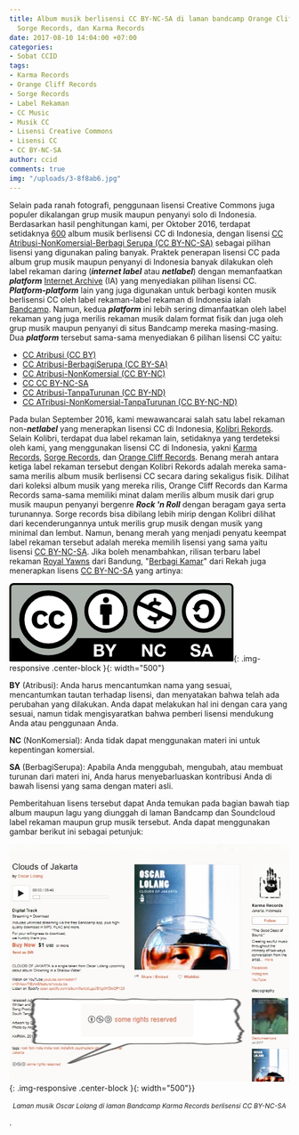 ```yaml
---
title: Album musik berlisensi CC BY-NC-SA di laman bandcamp Orange Cliff Records,
  Sorge Records, dan Karma Records
date: 2017-08-10 14:04:00 +07:00
categories:
- Sobat CCID
tags:
- Karma Records
- Orange Cliff Records
- Sorge Records
- Label Rekaman
- CC Music
- Musik CC
- Lisensi Creative Commons
- Lisensi CC
- CC BY-NC-SA
author: ccid
comments: true
img: "/uploads/3-8f8ab6.jpg"
---
```


Selain pada ranah fotografi, penggunaan lisensi Creative Commons juga populer dikalangan grup musik maupun penyanyi solo di Indonesia. Berdasarkan hasil penghitungan kami, per Oktober 2016, terdapat setidaknya [600](http://bit.do/CC12K) album musik berlisensi CC di Indonesia, dengan lisensi [CC Atribusi-NonKomersial-Berbagi Serupa (CC BY-NC-SA)](https://creativecommons.org/licenses/by-nc-sa/4.0/deed.id) sebagai pilihan lisensi yang digunakan paling banyak. Praktek penerapan lisensi CC pada album grup musik maupun penyanyi di Indonesia banyak dilakukan oleh label rekaman daring (***internet label*** atau ***netlabel***) dengan memanfaatkan ***platform*** [Internet Archive](https://archive.org/web/) (IA) yang menyediakan pilihan lisensi CC. ***Platform-platform*** lain yang juga digunakan untuk berbagi konten musik berlisensi CC oleh label rekaman-label rekaman di Indonesia ialah [Bandcamp](http://bandcamp.com/). Namun, kedua ***platform*** ini lebih sering dimanfaatkan oleh label rekaman yang juga merilis rekaman musik dalam format fisik dan juga oleh grup musik maupun penyanyi di situs Bandcamp mereka masing-masing. Dua ***platform*** tersebut sama-sama menyediakan 6 pilihan lisensi CC yaitu:

* [CC Atribusi (CC BY)](https://creativecommons.org/licenses/by/4.0/deed.id)
* [CC Atribusi-BerbagiSerupa (CC BY-SA)](https://creativecommons.org/licenses/by-sa/4.0/deed.id)
* [CC Atribusi-NonKomersial (CC BY-NC)](https://creativecommons.org/licenses/by-nc/4.0/deed.id)
* [CC CC BY-NC-SA](https://creativecommons.org/licenses/by-nc-sa/4.0/deed.id)
* [CC Atribusi-TanpaTurunan (CC BY-ND)](https://creativecommons.org/licenses/by-nd/4.0/deed.id)
* [CC ATribusi-NonKomersial-TanpaTurunan (CC BY-NC-ND)](https://creativecommons.org/licenses/by-nc-nd/4.0/deed.id)

Pada bulan September 2016, kami mewawancarai salah satu label rekaman non-***netlabel*** yang menerapkan lisensi CC di Indonesia, [Kolibri Rekords](http://creativecommons.or.id/2016/09/wawancara-dengan-label-rekaman-kolibri/). Selain Kolibri, terdapat dua label rekaman lain, setidaknya yang terdeteksi oleh kami, yang menggunakan lisensi CC di Indonesia, yakni [Karma Records](https://karmarecords.bandcamp.com/), [Sorge Records](https://sorgerecords.bandcamp.com/), dan [Orange Cliff Records](https://orangecliffrecords.bandcamp.com/music). Benang merah antara ketiga label rekaman tersebut dengan Kolibri Rekords adalah mereka sama-sama merilis album musik berlisensi CC secara daring sekaligus fisik. Dilihat dari koleksi album musik yang mereka rilis, Orange Cliff Records dan Karma Records sama-sama memiliki minat dalam merilis album musik dari grup musik maupun penyanyi bergenre ***Rock 'n Roll*** dengan beragam gaya serta turunannya. Sorge records bisa dibilang lebih mirip dengan Kolibri dilihat dari kecenderungannya untuk merilis grup musik dengan musik yang minimal dan lembut.  Namun, benang merah yang menjadi penyatu keempat label rekaman tersebut adalah mereka memilih lisensi yang sama yaitu lisensi [CC BY-NC-SA](https://creativecommons.org/licenses/by-nc-sa/4.0/deed.id). Jika boleh menambahkan, rilisan terbaru label rekaman [Royal Yawns](https://rekah.bandcamp.com/album/berbagi-kamar) dari Bandung, "[Berbagi Kamar](https://rekah.bandcamp.com/album/berbagi-kamar)" dari Rekah juga menerapkan lisens [CC BY-NC-SA](https://creativecommons.org/licenses/by-nc-sa/4.0/deed.id) yang artinya:

![by-nc-sa.png](/uploads/by-nc-sa.png){: .img-responsive .center-block }{: width="500"}

**BY** (Atribusi): Anda harus mencantumkan nama yang sesuai, mencantumkan tautan terhadap lisensi, dan menyatakan bahwa telah ada perubahan yang dilakukan. Anda dapat melakukan hal ini dengan cara yang sesuai, namun tidak mengisyaratkan bahwa pemberi lisensi mendukung Anda atau penggunaan Anda.

**NC** (NonKomersial): Anda tidak dapat menggunakan materi ini untuk kepentingan komersial. 

**SA** (BerbagiSerupa): Apabila Anda menggubah, mengubah, atau membuat turunan dari materi ini, Anda harus menyebarluaskan kontribusi Anda di bawah lisensi yang sama dengan materi asli.

Pemberitahuan lisens tersebut dapat Anda temukan pada bagian bawah tiap album maupun lagu yang diunggah di laman Bandcamp dan Soundcloud label rekaman maupun grup musik tersebut. Anda dapat menggunakan gambar berikut ini sebagai petunjuk:

![3-8f8ab6.jpg](/uploads/3-8f8ab6.jpg){: .img-responsive .center-block }{: width="500"}}<center><small><i>Laman musik Oscar Lolang di laman Bandcamp Karma Records berlisensi CC BY-NC-SA</i></small></center>

.